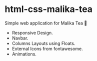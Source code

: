 # html-css-malika-tea
Simple web application for Malika Tea 🍵
- Responsive Design. 
- Navbar.
- Columns Layouts using Floats. 
- External Icons from fontawesome.  
- Animations. 
